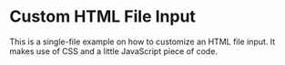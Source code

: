 # Custom HTML File Input

This is a single-file example on how to customize an HTML file input.
It makes use of CSS and a little JavaScript piece of code.